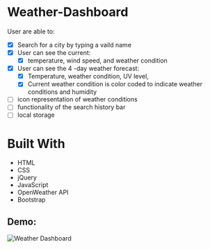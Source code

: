 # Weather-Dashboard
User are able to:
- [x] Search for a city by typing a vaild name
- [x] User can see the current: 
  - [x] temperature, wind speed, and weather condition
- [x] User can see the 4 -day weather forecast:
  - [x] Temperature, weather condition, UV level, 
  - [x] Current weather condition is color coded to indicate weather conditions and humidity
- [ ] icon representation of weather conditions
- [ ] functionality of the search history bar
- [ ] local storage

# Built With
- HTML
- CSS
- jQuery
- JavaScript
- OpenWeather API
- Bootstrap

## Demo:


![Weather Dashboard](https://user-images.githubusercontent.com/78116042/120054169-66113680-bffc-11eb-88cd-0ed7e3d6660e.gif)
